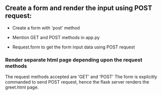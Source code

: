 ## Create a form and render the input using POST request:

- Create a form with 'post' method

- Mention GET and POST methods in app.py

- Request.form to get the form input data using POST request

### Render separate html page depending upon the request methods 

The request methods accepted are 'GET' and 'POST'
The form is explicitly commanded to send POST request, hence the flask server renders the greet.html page.